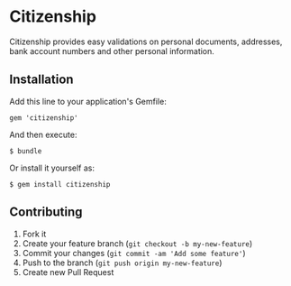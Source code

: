 # Citizenship

Citizenship provides easy validations on personal documents, addresses, bank account numbers and other personal information.

## Installation

Add this line to your application's Gemfile:

    gem 'citizenship'

And then execute:

    $ bundle

Or install it yourself as:

    $ gem install citizenship

## Contributing

1. Fork it
2. Create your feature branch (`git checkout -b my-new-feature`)
3. Commit your changes (`git commit -am 'Add some feature'`)
4. Push to the branch (`git push origin my-new-feature`)
5. Create new Pull Request
